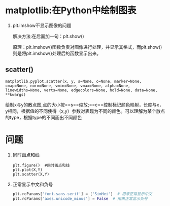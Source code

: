 # matplotlib:在Python中绘制图表

1. plt.imshow不显示图像的问题

   解决方法:在后面加一句：plt.show()

   原理：plt.imshow()函数负责对图像进行处理，并显示其格式，而plt.show()则是将plt.imshow()处理后的函数显示出来。

## scatter()

```
matplotlib.pyplot.scatter(x, y, s=None, c=None, marker=None, cmap=None, norm=None, vmin=None, vmax=None, alpha=None, linewidths=None, verts=None, edgecolors=None, hold=None, data=None, **kwargs)
```

绘制x与y的散点图,点的大小按==s==缩放;==c==控制标记颜色映射，长度与x，y相同，根据值的不同使得（x,y）参数对表现为不同的颜色。可以理解为某个散点的type，根据type的不同画出不同颜色

# 问题

1. 同时画点和线

   ```
   plt.figure()  #同时画点和线
   plt.plot(X,Y)
   plt.scatter(X,Y)
   ```

2. 正常显示中文和负号

   ```python
   plt.rcParams['font.sans-serif'] = ['SimHei']  # 用来正常显示中文
   plt.rcParams['axes.unicode_minus'] = False  # 用来正常显示负号
   ```

   